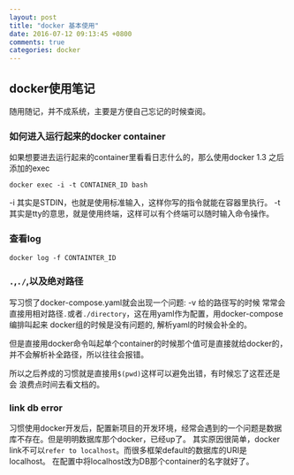 ```yaml
---
layout: post
title: "docker 基本使用"
date: 2016-07-12 09:13:45 +0800
comments: true
categories: docker
---
```

## docker使用笔记
随用随记，并不成系统，主要是方便自己忘记的时候查阅。

### 如何进入运行起来的docker container
如果想要进去运行起来的container里看看日志什么的，那么使用docker 1.3
之后添加的exec

    docker exec -i -t CONTAINER_ID bash

-i 其实是STDIN，也就是使用标准输入，这样你写的指令就能在容器里执行。
-t 其实是tty的意思，就是使用终端，这样可以有个终端可以随时输入命令操作。

### 查看log

    docker log -f CONTAINTER_ID

### `.`,`./`,以及绝对路径
写习惯了docker-compose.yaml就会出现一个问题: -v 给的路径写的时候
常常会直接用相对路径`.`或者`./directory`，这在用yaml作为配置，用docker-compose编排叫起来
docker组的时候是没有问题的, 解析yaml的时候会补全的。

但是直接用docker命令叫起单个container的时候那个值可是直接就给docker的，
并不会解析补全路径，所以往往会报错。

所以之后养成的习惯就是直接用`$(pwd)`这样可以避免出错，有时候忘了这茬还是会
浪费点时间去看文档的。

### link db error

 习惯使用docker开发后，配置新项目的开发环境，经常会遇到的一个问题是数据库不存在。但是明明数据库那个docker，已经up了。
 其实原因很简单，docker link不可以`refer to localhost`。而很多框架default的数据库的URI是localhost。
 在配置中将localhost改为DB那个container的名字就好了。







